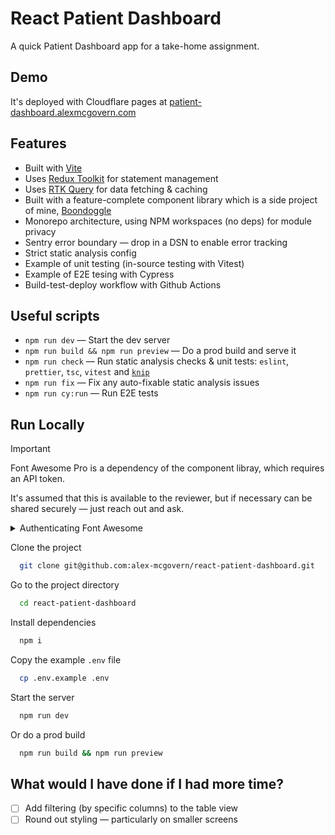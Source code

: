 
# React Patient Dashboard

A quick Patient Dashboard app for a take-home assignment.


## Demo

It's deployed with Cloudflare pages at [patient-dashboard.alexmcgovern.com](https://patient-dashboard.alexmcgovern.com/)


## Features

- Built with [Vite](https://vitejs.dev/)
- Uses [Redux Toolkit](https://redux-toolkit.js.org/) for statement management
- Uses [RTK Query](https://redux-toolkit.js.org/rtk-query/overview) for data fetching & caching
- Built with a feature-complete component library which is a side project of mine, [Boondoggle](https://boondoggle.design/)
- Monorepo architecture, using NPM workspaces (no deps) for module privacy 
- Sentry error boundary — drop in a DSN to enable error tracking
- Strict static analysis config
- Example of unit testing (in-source testing with Vitest)
- Example of E2E tesing with Cypress
- Build-test-deploy workflow with Github Actions

## Useful scripts

- `npm run dev` — Start the dev server
- `npm run build && npm run preview` — Do a prod build and serve it
- `npm run check` — Run static analysis checks & unit tests: `eslint`, `prettier`, `tsc`, `vitest` and [`knip`](https://knip.dev/)
- `npm run fix` — Fix any auto-fixable static analysis issues
- `npm run cy:run` — Run E2E tests


## Run Locally

> [!IMPORTANT]  
> Font Awesome Pro is a dependency of the component libray, which requires an API token.
> 
> It's assumed that this is available to the reviewer, but if necessary can be shared securely — just reach out and ask.

<details>
<summary>Authenticating Font Awesome</strong></summary>
<br />
In order to install FontAwesome icon library, you will to export a `FONTAWESOME_TOKEN`
global environment variable on your machine.

Once you've obtained this token, (assuming you're using `zsh`, the default shell on Mac
OS) you can export it like so:

1. Open your `.zshrc` for editing using your preferred method, e.g. by running:

    ```shell
    open ~/.zshrc
    ```

2. Add this line: (substituting in your token)

    ```shell
    export FONTAWESOME_TOKEN={TOKEN}
    ```

3. once saved, you can source your updated `.zshrc` by running:

    ```shell
    source ~/.zshrc
    ```

---

_Then proceed with installation..._

</details>

Clone the project

```bash
  git clone git@github.com:alex-mcgovern/react-patient-dashboard.git
```

Go to the project directory

```bash
  cd react-patient-dashboard
```

Install dependencies

```bash
  npm i
```

Copy the example `.env` file

```bash
  cp .env.example .env
```

Start the server

```bash
  npm run dev
```

Or do a prod build

```bash
  npm run build && npm run preview
```

## What would I have done if I had more time?

- [ ] Add filtering (by specific columns) to the table view
- [ ] Round out styling — particularly on smaller screens
